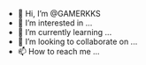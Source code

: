 - 👋 Hi, I’m @GAMERKKS
- 👀 I’m interested in ...
- 🌱 I’m currently learning ...
- 💞️ I’m looking to collaborate on ...
- 📫 How to reach me ...

<!---
GAMERKKS/GAMERKKS is a ✨ special ✨ repository because its `README.md` (this file) appears on your GitHub profile.
You can click the Preview link to take a look at your changes.
--->

